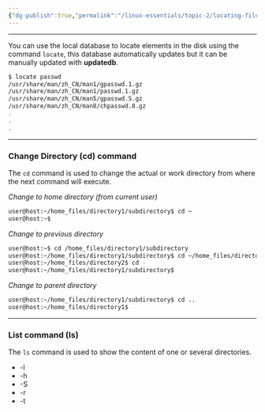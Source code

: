 ```yaml
---
{"dg-publish":true,"permalink":"/linux-essentials/topic-2/locating-files/","noteIcon":"1"}
---
```


---
You can use the local database to locate elements in the disk using the command `locate`, this database automatically updates but it can be manually updated with **updatedb**.

```bash
$ locate passwd
/usr/share/man/zh_CN/man1/gpasswd.1.gz
/usr/share/man/zh_CN/man1/passwd.1.gz
/usr/share/man/zh_CN/man5/gpasswd.5.gz
/usr/share/man/zh_CN/man8/chpasswd.8.gz
.
.
.
```

---
### Change Directory (cd) command
The `cd` command is used to change the actual or work directory from where the next command will execute.

_Change to home directory (from current user)_
```bash
user@host:~/home_files/directory1/subdirectory$ cd ~
user@host:~$ 
```

_Change to previous directory_
```bash
user@host:~$ cd /home_files/directory1/subdirectory
user@host:~/home_files/directory1/subdirectory$ cd ~/home_files/directory2
user@host:~/home_files/directory2$ cd -
user@host:~/home_files/directory1/subdirectory$
```

_Change to parent directory_
```bash
user@host:~/home_files/directory1/subdirectory$ cd ..
user@host:~/home_files/directory1$
```

---
### List command (ls)
The `ls` command is used to show the content of one or several directories.

- -l
- -h
- -S
- -r
- -t